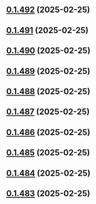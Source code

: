 ## [0.1.492](https://github.com/binary-braids/terraform-oracle/compare/v0.1.491...v0.1.492) (2025-02-25)



## [0.1.491](https://github.com/binary-braids/terraform-oracle/compare/v0.1.490...v0.1.491) (2025-02-25)



## [0.1.490](https://github.com/binary-braids/terraform-oracle/compare/v0.1.489...v0.1.490) (2025-02-25)



## [0.1.489](https://github.com/binary-braids/terraform-oracle/compare/v0.1.488...v0.1.489) (2025-02-25)



## [0.1.488](https://github.com/binary-braids/terraform-oracle/compare/v0.1.487...v0.1.488) (2025-02-25)



## [0.1.487](https://github.com/binary-braids/terraform-oracle/compare/v0.1.486...v0.1.487) (2025-02-25)



## [0.1.486](https://github.com/binary-braids/terraform-oracle/compare/v0.1.485...v0.1.486) (2025-02-25)



## [0.1.485](https://github.com/binary-braids/terraform-oracle/compare/v0.1.484...v0.1.485) (2025-02-25)



## [0.1.484](https://github.com/binary-braids/terraform-oracle/compare/v0.1.483...v0.1.484) (2025-02-25)



## [0.1.483](https://github.com/binary-braids/terraform-oracle/compare/v0.1.482...v0.1.483) (2025-02-25)



